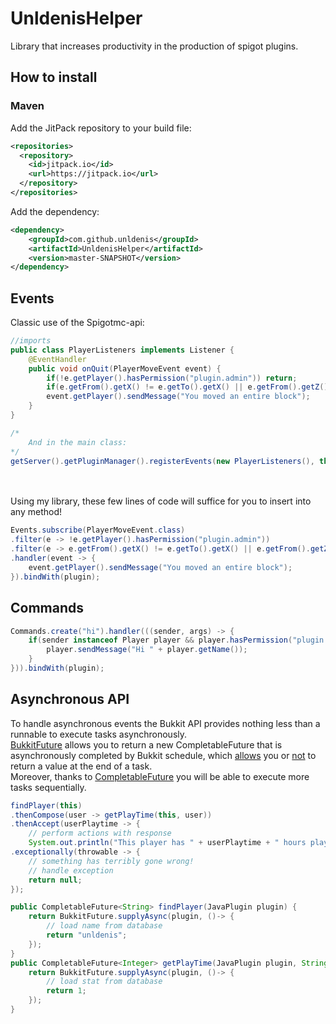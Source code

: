 # UnldenisHelper

Library that increases productivity in the production of spigot plugins.
## How to install
### Maven
Add the JitPack repository to your build file:
<br>
```xml
<repositories>
  <repository>
    <id>jitpack.io</id>
    <url>https://jitpack.io</url>
  </repository>
</repositories>
```
Add the dependency:
<br>
```xml
<dependency>
    <groupId>com.github.unldenis</groupId>
    <artifactId>UnldenisHelper</artifactId>
    <version>master-SNAPSHOT</version>
</dependency>
```
## Events
Classic use of the Spigotmc-api: 
```java
//imports
public class PlayerListeners implements Listener {
    @EventHandler
    public void onQuit(PlayerMoveEvent event) {
        if(!e.getPlayer().hasPermission("plugin.admin")) return;
        if(e.getFrom().getX() != e.getTo().getX() || e.getFrom().getZ() != e.getTo().getZ()) return;
        event.getPlayer().sendMessage("You moved an entire block");
    }
}

/*
    And in the main class:
*/
getServer().getPluginManager().registerEvents(new PlayerListeners(), this);
```
<br><br>
Using my library, these few lines of code will suffice for you to insert into any method!
```java
Events.subscribe(PlayerMoveEvent.class)
.filter(e -> !e.getPlayer().hasPermission("plugin.admin"))
.filter(e -> e.getFrom().getX() != e.getTo().getX() || e.getFrom().getZ() != e.getTo().getZ())
.handler(event -> {
    event.getPlayer().sendMessage("You moved an entire block");
}).bindWith(plugin);
```
## Commands
```java
Commands.create("hi").handler(((sender, args) -> {
    if(sender instanceof Player player && player.hasPermission("plugin.admin")) {
        player.sendMessage("Hi " + player.getName());
    }
})).bindWith(plugin);
```
## Asynchronous API
To handle asynchronous events the Bukkit API provides nothing less than a runnable to execute tasks asynchronously. <br>
<a href="https://github.com/unldenis/UnldenisHelper/blob/master/src/main/java/com/github/unldenis/helper/concurrent/BukkitFuture.java">BukkitFuture</a> allows you to return a new CompletableFuture that is asynchronously completed by Bukkit schedule, which <a href="https://github.com/unldenis/UnldenisHelper/blob/74b861606b4eb09cbfdc98300ba7565c094c4c33/src/main/java/com/github/unldenis/helper/concurrent/BukkitFuture.java#L19">allows</a> you or <a href="https://github.com/unldenis/UnldenisHelper/blob/74b861606b4eb09cbfdc98300ba7565c094c4c33/src/main/java/com/github/unldenis/helper/concurrent/BukkitFuture.java#L37">not</a> to return a value at the end of a task. <br>
Moreover, thanks to <a href="https://docs.oracle.com/javase/8/docs/api/java/util/concurrent/CompletableFuture.html">CompletableFuture</a> you will be able to execute more tasks sequentially.
```java
findPlayer(this)
.thenCompose(user -> getPlayTime(this, user))
.thenAccept(userPlaytime -> {
    // perform actions with response
    System.out.println("This player has " + userPlaytime + " hours played"); })
.exceptionally(throwable -> {
    // something has terribly gone wrong!
    // handle exception
    return null;
});

public CompletableFuture<String> findPlayer(JavaPlugin plugin) {
    return BukkitFuture.supplyAsync(plugin, ()-> {
        // load name from database
        return "unldenis";
    });
}
public CompletableFuture<Integer> getPlayTime(JavaPlugin plugin, String player) {
    return BukkitFuture.supplyAsync(plugin, ()-> {
        // load stat from database
        return 1;
    });
}
```
